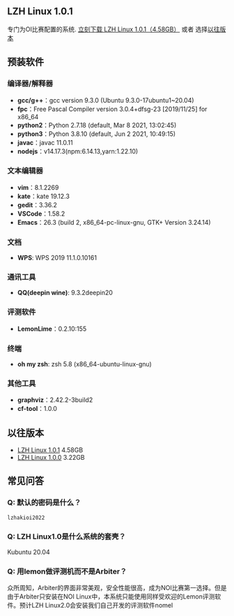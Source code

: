 ## LZH Linux 1.0.1

专门为OI比赛配置的系统. [立刻下载 LZH Linux 1.0.1（4.58GB）](https://pan.huang1111.cn/s/7zjtg) 或者 选择[以往版本](#以往版本)

## 预装软件

### 编译器/解释器

- **gcc/g++**：gcc version 9.3.0 (Ubuntu 9.3.0-17ubuntu1~20.04) 
- **fpc**：Free Pascal Compiler version 3.0.4+dfsg-23 [2019/11/25] for x86_64
- **python2**：Python 2.7.18 (default, Mar  8 2021, 13:02:45) 
- **python3**：Python 3.8.10 (default, Jun  2 2021, 10:49:15) 
- **javac**：javac 11.0.11
- **nodejs**：v14.17.3(npm:6.14.13,yarn:1.22.10)

### 文本编辑器

- **vim**：8.1.2269
- **kate**：kate 19.12.3
- **gedit**：3.36.2
- **VSCode**：1.58.2
- **Emacs**：26.3 (build 2, x86_64-pc-linux-gnu, GTK+ Version 3.24.14)

### 文档

- **WPS**: WPS 2019 11.1.0.10161

### 通讯工具

- **QQ(deepin wine)**: 9.3.2deepin20 

### 评测软件

- **LemonLime**：0.2.10:155

### 终端

- **oh my zsh**: zsh 5.8 (x86_64-ubuntu-linux-gnu)

### 其他工具

- **graphviz**：2.42.2-3build2
- **cf-tool**：1.0.0

## 以往版本

- [LZH Linux 1.0.1]() 4.58GB
- [LZH Linux 1.0.0](https://pan.huang1111.cn/s/Nl7u1) 3.22GB

## 常见问答

### Q: 默认的密码是什么？

`lzhakioi2022`

### Q: LZH Linux1.0是什么系统的套壳？

Kubuntu 20.04

### Q: 用lemon做评测机而不是Arbiter？

众所周知，Arbiter的界面非常美观，安全性能很高，成为NOI比赛第一选择。但是由于Arbiter只安装在NOI Linux中，本系统只能使用同样受欢迎的Lemon评测软件。预计LZH Linux2.0会安装我们自己开发的评测软件nomel
